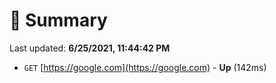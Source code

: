 # 📖 Summary
Last updated: **6/25/2021, 11:44:42 PM**

- `GET` [https://google.com](https://google.com) - **Up** (142ms)
